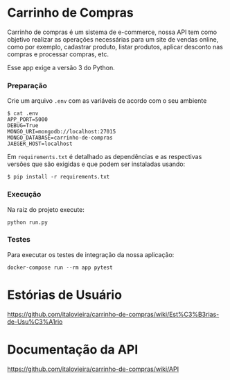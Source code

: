 # Carrinho de Compras

Carrinho de compras é um sistema de e-commerce, nossa API tem como objetivo realizar as operações necessárias para um site de vendas online, como por exemplo, cadastrar produto, listar produtos, aplicar desconto nas compras e processar compras, etc.


Esse app exige a versão 3 do Python.

### Preparação

Crie um arquivo `.env` com as variáveis de acordo com o seu ambiente

```console
$ cat .env
APP_PORT=5000
DEBUG=True
MONGO_URI=mongodb://localhost:27015
MONGO_DATABASE=carrinho-de-compras
JAEGER_HOST=localhost
```

Em `requirements.txt` é detalhado as dependências e as respectivas versões que são exigidas e que podem ser instaladas usando:

`$ pip install -r requirements.txt`

### Execução

Na raiz do projeto execute:

`python run.py`

### Testes

Para executar os testes de integração da nossa aplicação:

`docker-compose run --rm app pytest`

# Estórias de Usuário

https://github.com/italovieira/carrinho-de-compras/wiki/Est%C3%B3rias-de-Usu%C3%A1rio


# Documentação da API

https://github.com/italovieira/carrinho-de-compras/wiki/API
